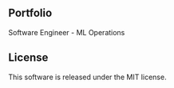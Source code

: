 ## Portfolio 
Software Engineer - ML Operations
## License
This software is released under the MIT license.
